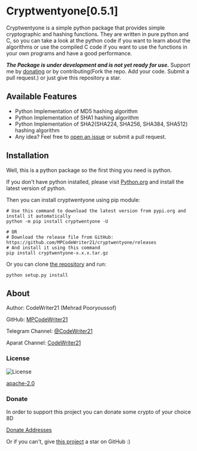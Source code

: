 Cryptwentyone\[0.5.1\]
=============

Cryptwentyone is a simple python package that provides simple cryptographic and hashing functions. They are written in
pure python and C, so you can take a look at the python code if you want to learn about the algorithms or use the
compiled C code if you want to use the functions in your own programs and have a good performance.

**_The Package is under development and is not yet ready for use._** Support me
by [donating](https://github.com/MPCodeWriter21/cryptwentyone/blob/master/DONATE.md) or by contributing(Fork the repo.
Add your code. Submit a pull request.) or just give this repository a star.

Available Features
------------------

+ Python Implementation of MD5 hashing algorithm
+ Python Implementation of SHA1 hashing algorithm
+ Python Implementation of SHA2(SHA224, SHA256, SHA384, SHA512) hashing algorithm
+ Any idea? Feel free to [open an issue](https://github.com/MPCodeWriter21/cryptwentyone/issues) or submit a pull
  request.

Installation
------------

Well, this is a python package so the first thing you need is python.

If you don't have python installed, please visit [Python.org](https://python.org) and install the latest version of
python.

Then you can install cryptwentyone using pip module:

```shell
# Use this command to download the latest version from pypi.org and install it automatically
python -m pip install cryptwentyone -U

# OR
# Download the release file from GitHub: https://github.com/MPCodeWriter21/cryptwentyone/releases
# And install it using this command
pip install cryptwentyone-x.x.x.tar.gz
```

Or you can clone [the repository](https://github.com/MPCodeWriter21/cryptwentyone) and run:

```shell
python setup.py install
```

About
-----
Author: CodeWriter21 (Mehrad Pooryoussof)

GitHub: [MPCodeWriter21](https://github.com/MPCodeWriter21)

Telegram Channel: [@CodeWriter21](https://t.me/CodeWriter21)

Aparat Channel: [CodeWriter21](https://www.aparat.com/CodeWriter21)

### License

![License](https://img.shields.io/github/license/MPCodeWriter21/cryptwentyone)

[apache-2.0](http://www.apache.org/licenses/LICENSE-2.0)

### Donate

In order to support this project you can donate some crypto of your choice 8D

[Donate Addresses](https://github.com/MPCodeWriter21/cryptwentyone/blob/master/DONATE.md)

Or if you can't, give [this project](https://github.com/MPCodeWriter21/cryptwentyone) a star on GitHub :)
